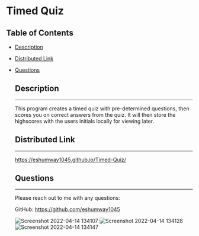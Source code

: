 # Timed Quiz
  
## Table of Contents
    
* [Description](#Description)

* [Distributed Link](#distributed-link)
    
* [Questions](#Questions)


    ## Description
    -------------------------------------------------------
    This program creates a timed quiz with pre-determined questions, then scores you on correct answers from the quiz.  It will then store the highscores with the users initials locally for viewing later.

    ## Distributed Link
    -------------------------------------------------------
    https://eshumway1045.github.io/Timed-Quiz/

    ## Questions
    -------------------------------------------------------
    Please reach out to me with any questions:

    GitHub: https://github.com/eshumway1045
    
    ![Screenshot 2022-04-14 134107](https://user-images.githubusercontent.com/54603559/163464235-62adf807-1dcb-45e6-9beb-5fcb19f56b4a.png)
![Screenshot 2022-04-14 134128](https://user-images.githubusercontent.com/54603559/163464240-480d6cfd-ae22-43ac-a081-2a22fb68c2ac.png)
![Screenshot 2022-04-14 134147](https://user-images.githubusercontent.com/54603559/163464248-45b58269-47fd-4090-a3f5-4cc65d89d62c.png)
